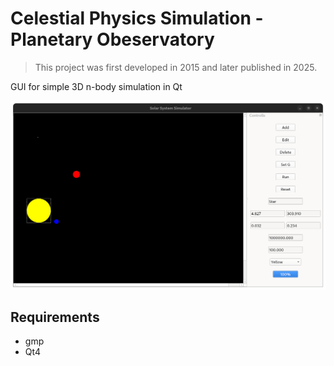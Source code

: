 # Celestial Physics Simulation - Planetary Obeservatory

> This project was first developed in 2015 and later published in 2025.

GUI for simple 3D n-body simulation in Qt

![](doc/demo.png)

## Requirements
 - gmp
 - Qt4
